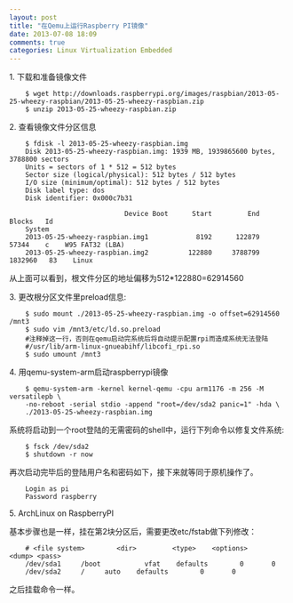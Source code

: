 ```yaml
---
layout: post
title: "在Qemu上运行Raspberry PI镜像"
date: 2013-07-08 18:09
comments: true
categories: Linux Virtualization Embedded
---
```

1\. 下载和准备镜像文件

```
	$ wget http://downloads.raspberrypi.org/images/raspbian/2013-05-25-wheezy-raspbian/2013-05-25-wheezy-raspbian.zip
	$ unzip 2013-05-25-wheezy-raspbian.zip
```

2\. 查看镜像文件分区信息

```
	$ fdisk -l 2013-05-25-wheezy-raspbian.img 
	Disk 2013-05-25-wheezy-raspbian.img: 1939 MB, 1939865600 bytes, 3788800 sectors
	Units = sectors of 1 * 512 = 512 bytes
	Sector size (logical/physical): 512 bytes / 512 bytes
	I/O size (minimum/optimal): 512 bytes / 512 bytes
	Disk label type: dos
	Disk identifier: 0x000c7b31
	
	                         Device Boot      Start         End      Blocks   Id
	System
	2013-05-25-wheezy-raspbian.img1            8192      122879       57344    c 	W95 FAT32 (LBA)
	2013-05-25-wheezy-raspbian.img2          122880     3788799     1832960   83	Linux
```

从上面可以看到，根文件分区的地址偏移为512*122880=62914560

3\. 更改根分区文件里preload信息:

```
	$ sudo mount ./2013-05-25-wheezy-raspbian.img -o offset=62914560 /mnt3
	$ sudo vim /mnt3/etc/ld.so.preload 
	#注释掉这一行，否则在qemu启动完系统后将自动提示配置rpi而造成系统无法登陆
	#/usr/lib/arm-linux-gnueabihf/libcofi_rpi.so
	$ sudo umount /mnt3
```

4\. 用qemu-system-arm启动raspberrypi镜像

```
	$ qemu-system-arm -kernel kernel-qemu -cpu arm1176 -m 256 -M versatilepb \
	-no-reboot -serial stdio -append "root=/dev/sda2 panic=1" -hda \
	./2013-05-25-wheezy-raspbian.img 
```

系统将启动到一个root登陆的无需密码的shell中，运行下列命令以修复文件系统:

```
	$ fsck /dev/sda2
	$ shutdown -r now
```

再次启动完毕后的登陆用户名和密码如下，接下来就等同于原机操作了。

```
	Login as pi
	Password raspberry
```

5\. ArchLinux on RaspberryPI

基本步骤也是一样，挂在第2块分区后，需要更改etc/fstab做下列修改：

```
	# <file system>        <dir>         <type>    <options>          <dump> <pass>
	/dev/sda1	  /boot           vfat    defaults        0       0
	/dev/sda2	  /		auto    defaults        0       0
```

之后挂载命令一样。

